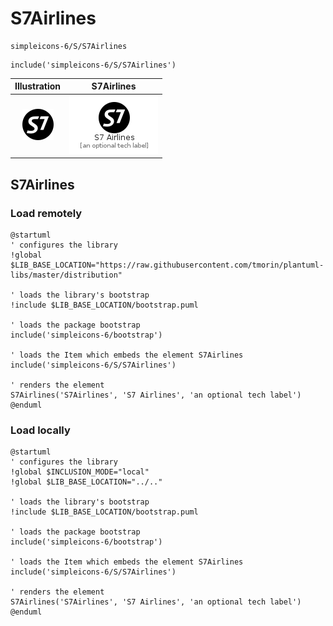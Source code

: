 # S7Airlines


```text
simpleicons-6/S/S7Airlines
```

```text
include('simpleicons-6/S/S7Airlines')
```



| Illustration | S7Airlines |
| :---: | :---: |
| ![illustration for Illustration](../../simpleicons-6/S/S7Airlines.png) | ![illustration for S7Airlines](../../simpleicons-6/S/S7Airlines.Local.png) |




## S7Airlines

### Load remotely
```plantuml
@startuml
' configures the library
!global $LIB_BASE_LOCATION="https://raw.githubusercontent.com/tmorin/plantuml-libs/master/distribution"

' loads the library's bootstrap
!include $LIB_BASE_LOCATION/bootstrap.puml

' loads the package bootstrap
include('simpleicons-6/bootstrap')

' loads the Item which embeds the element S7Airlines
include('simpleicons-6/S/S7Airlines')

' renders the element
S7Airlines('S7Airlines', 'S7 Airlines', 'an optional tech label')
@enduml
```

### Load locally
```plantuml
@startuml
' configures the library
!global $INCLUSION_MODE="local"
!global $LIB_BASE_LOCATION="../.."

' loads the library's bootstrap
!include $LIB_BASE_LOCATION/bootstrap.puml

' loads the package bootstrap
include('simpleicons-6/bootstrap')

' loads the Item which embeds the element S7Airlines
include('simpleicons-6/S/S7Airlines')

' renders the element
S7Airlines('S7Airlines', 'S7 Airlines', 'an optional tech label')
@enduml
```


